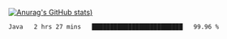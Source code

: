 [![Anurag's GitHub stats](https://github-readme-stats.vercel.app/api?username=Old-Camel&show_icons=true&theme=dark))](https://github.com/anuraghazra/github-readme-stats)
<!--START_SECTION:waka-->
```text
Java   2 hrs 27 mins   █████████████████████████   99.96 % 
```
<!--END_SECTION:waka-->

